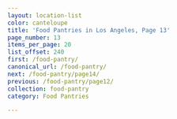 ```yaml
---
layout: location-list
color: canteloupe
title: 'Food Pantries in Los Angeles, Page 13'
page_number: 13
items_per_page: 20
list_offset: 240
first: /food-pantry/
canonical_url: /food-pantry/
next: /food-pantry/page14/
previous: /food-pantry/page12/
collection: food-pantry
category: Food Pantries

---
```

